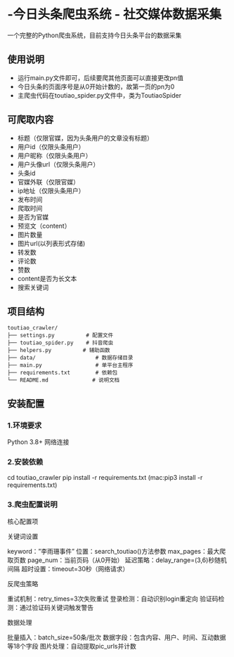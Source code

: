 # -今日头条爬虫系统 - 社交媒体数据采集
一个完整的Python爬虫系统，目前支持今日头条平台的数据采集

## 使用说明
- 运行main.py文件即可，后续要爬其他页面可以直接更改pn值
- 今日头条的页面序号是从0开始计数的，故第一页的pn为0
- 主爬虫代码在toutiao_spider.py文件中，类为ToutiaoSpider

## 可爬取内容
- 标题（仅限官媒，因为头条用户的文章没有标题）
- 用户id（仅限头条用户）
- 用户昵称（仅限头条用户）
- 用户头像url（仅限头条用户）
- 头条id
- 官媒外联（仅限官媒）
- ip地址（仅限头条用户）
- 发布时间
- 爬取时间
- 是否为官媒
- 预览文（content）
- 图片数量
- 图片url(以列表形式存储)
- 转发数
- 评论数
- 赞数
- content是否为长文本
- 搜索关键词

## 项目结构

```
toutiao_crawler/
├── settings.py          # 配置文件
├── toutiao_spider.py    # 抖音爬虫
├── helpers.py          # 辅助函数
├── data/                   # 数据存储目录
├── main.py                 # 单平台主程序
├── requirements.txt        # 依赖包
└── README.md              # 说明文档
```

## 安装配置
### 1.环境要求
Python 3.8+
网络连接
### 2.安装依赖
cd toutiao_crawler
pip install -r requirements.txt
(mac:pip3 install -r requirements.txt)
### 3.爬虫配置说明

核心配置项

关键词设置

keyword：”李雨珊事件”
位置：search_toutiao()方法参数
max_pages：最大爬取页数
page_num：当前页码（从0开始）
延迟策略：delay_range=(3,6)秒随机间隔
超时设置：timeout=30秒（网络请求）

反爬虫策略

重试机制：retry_times=3次失败重试
登录检测：自动识别login重定向
验证码检测：通过验证码关键词触发警告

数据处理

批量插入：batch_size=50条/批次
数据字段：包含内容、用户、时间、互动数据等18个字段
图片处理：自动提取pic_urls并计数

